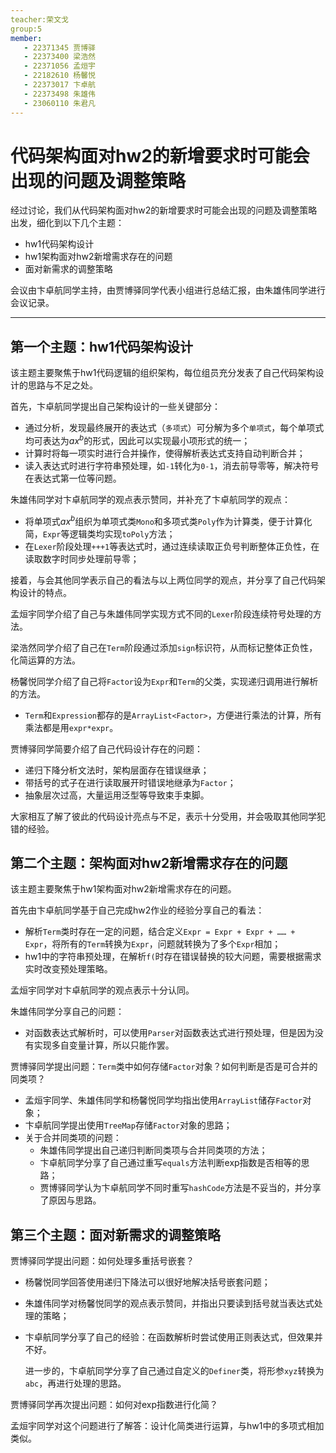 ```yaml
---
teacher:荣文戈
group:5
member:
   - 22371345 贾博驿
   - 22373400 梁浩然
   - 22371056 孟烜宇
   - 22182610 杨馨悦
   - 22373017 卞卓航
   - 22373498 朱雄伟
   - 23060110 朱君凡
---
```


# 代码架构面对hw2的新增要求时可能会出现的问题及调整策略

经过讨论，我们从代码架构面对hw2的新增要求时可能会出现的问题及调整策略出发，细化到以下几个主题：

- hw1代码架构设计
- hw1架构面对hw2新增需求存在的问题
- 面对新需求的调整策略

会议由卞卓航同学主持，由贾博驿同学代表小组进行总结汇报，由朱雄伟同学进行会议记录。

------

## 第一个主题：hw1代码架构设计

该主题主要聚焦于hw1代码逻辑的组织架构，每位组员充分发表了自己代码架构设计的思路与不足之处。

首先，卞卓航同学提出自己架构设计的一些关键部分：

- 通过分析，发现最终展开的表达式（`多项式`）可分解为多个`单项式`，每个单项式均可表达为$ax^b$的形式，因此可以实现最小项形式的统一；
- 计算时将每一项实时进行合并操作，使得解析表达式支持自动判断合并；
- 读入表达式时进行字符串预处理，如`-1`转化为`0-1`，消去前导零等，解决符号在表达式第一位等问题。

朱雄伟同学对卞卓航同学的观点表示赞同，并补充了卞卓航同学的观点：

- 将单项式$ax^b$组织为单项式类`Mono`和多项式类`Poly`作为计算类，便于计算化简，`Expr`等逻辑类均实现`toPoly`方法；
- 在`Lexer`阶段处理`+++1`等表达式时，通过连续读取正负号判断整体正负性，在读取数字时同步处理前导零；

接着，与会其他同学表示自己的看法与以上两位同学的观点，并分享了自己代码架构设计的特点。

孟烜宇同学介绍了自己与朱雄伟同学实现方式不同的`Lexer`阶段连续符号处理的方法。

梁浩然同学介绍了自己在`Term`阶段通过添加`sign`标识符，从而标记整体正负性，化简运算的方法。

杨馨悦同学介绍了自己将`Factor`设为`Expr`和`Term`的父类，实现递归调用进行解析的方法。

- `Term`和`Expression`都存的是`ArrayList<Factor>`，方便进行乘法的计算，所有乘法都是用`expr*expr`。

贾博驿同学简要介绍了自己代码设计存在的问题：

- 递归下降分析文法时，架构层面存在错误继承；
- 带括号的式子在进行读取展开时错误地继承为`Factor`；
- 抽象层次过高，大量运用泛型等导致束手束脚。

大家相互了解了彼此的代码设计亮点与不足，表示十分受用，并会吸取其他同学犯错的经验。

## 第二个主题：架构面对hw2新增需求存在的问题

该主题主要聚焦于hw1架构面对hw2新增需求存在的问题。

首先由卞卓航同学基于自己完成hw2作业的经验分享自己的看法：

- 解析`Term`类时存在一定的问题，结合定义`Expr = Expr + Expr + …… + Expr`，将所有的`Term`转换为`Expr`，问题就转换为了多个`Expr`相加；
- hw1中的字符串预处理，在解析`f(`时存在错误替换的较大问题，需要根据需求实时改变预处理策略。

孟烜宇同学对卞卓航同学的观点表示十分认同。

朱雄伟同学分享自己的问题：

- 对函数表达式解析时，可以使用`Parser`对函数表达式进行预处理，但是因为没有实现多自变量计算，所以只能作罢。

贾博驿同学提出问题：`Term`类中如何存储`Factor`对象？如何判断是否是可合并的同类项？

- 孟烜宇同学、朱雄伟同学和杨馨悦同学均指出使用`ArrayList`储存`Factor`对象；
- 卞卓航同学提出使用`TreeMap`存储`Factor`对象的思路；
- 关于合并同类项的问题：
  - 朱雄伟同学提出自己递归判断同类项与合并同类项的方法；
  - 卞卓航同学分享了自己通过重写`equals`方法判断exp指数是否相等的思路；
  - 贾博驿同学认为卞卓航同学不同时重写`hashCode`方法是不妥当的，并分享了原因与思路。

## 第三个主题：面对新需求的调整策略

贾博驿同学提出问题：如何处理多重括号嵌套？

- 杨馨悦同学回答使用递归下降法可以很好地解决括号嵌套问题；

- 朱雄伟同学对杨馨悦同学的观点表示赞同，并指出只要读到括号就当表达式处理的策略；

- 卞卓航同学分享了自己的经验：在函数解析时尝试使用正则表达式，但效果并不好。

  进一步的，卞卓航同学分享了自己通过自定义的`Definer`类，将形参`xyz`转换为`abc`，再进行处理的思路。

贾博驿同学再次提出问题：如何对exp指数进行化简？

孟烜宇同学对这个问题进行了解答：设计化简类进行运算，与hw1中的多项式相加类似。
